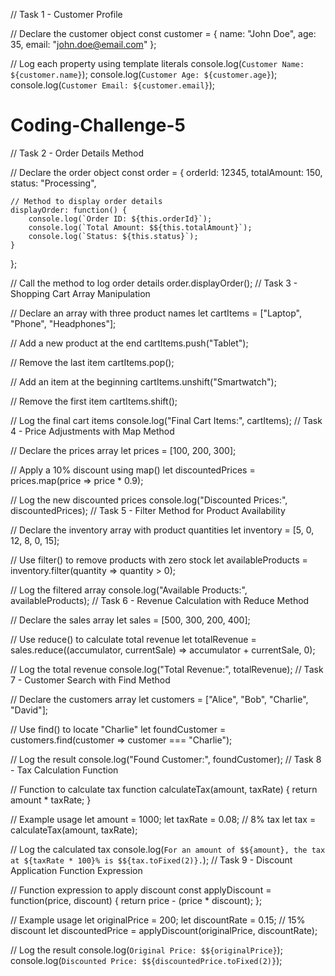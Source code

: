 // Task 1 - Customer Profile

// Declare the customer object
const customer = {
    name: "John Doe",
    age: 35,
    email: "john.doe@email.com"
};

// Log each property using template literals
console.log(`Customer Name: ${customer.name}`);
console.log(`Customer Age: ${customer.age}`);
console.log(`Customer Email: ${customer.email}`);
# Coding-Challenge-5
// Task 2 - Order Details Method

// Declare the order object
const order = {
    orderId: 12345,
    totalAmount: 150,
    status: "Processing",

    // Method to display order details
    displayOrder: function() {
        console.log(`Order ID: ${this.orderId}`);
        console.log(`Total Amount: $${this.totalAmount}`);
        console.log(`Status: ${this.status}`);
    }
};

// Call the method to log order details
order.displayOrder();
// Task 3 - Shopping Cart Array Manipulation

// Declare an array with three product names
let cartItems = ["Laptop", "Phone", "Headphones"];

// Add a new product at the end
cartItems.push("Tablet");

// Remove the last item
cartItems.pop();

// Add an item at the beginning
cartItems.unshift("Smartwatch");

// Remove the first item
cartItems.shift();

// Log the final cart items
console.log("Final Cart Items:", cartItems);
// Task 4 - Price Adjustments with Map Method

// Declare the prices array
let prices = [100, 200, 300];

// Apply a 10% discount using map()
let discountedPrices = prices.map(price => price * 0.9);

// Log the new discounted prices
console.log("Discounted Prices:", discountedPrices);
// Task 5 - Filter Method for Product Availability

// Declare the inventory array with product quantities
let inventory = [5, 0, 12, 8, 0, 15];

// Use filter() to remove products with zero stock
let availableProducts = inventory.filter(quantity => quantity > 0);

// Log the filtered array
console.log("Available Products:", availableProducts);
// Task 6 - Revenue Calculation with Reduce Method

// Declare the sales array
let sales = [500, 300, 200, 400];

// Use reduce() to calculate total revenue
let totalRevenue = sales.reduce((accumulator, currentSale) => accumulator + currentSale, 0);

// Log the total revenue
console.log("Total Revenue:", totalRevenue);
// Task 7 - Customer Search with Find Method

// Declare the customers array
let customers = ["Alice", "Bob", "Charlie", "David"];

// Use find() to locate "Charlie"
let foundCustomer = customers.find(customer => customer === "Charlie");

// Log the result
console.log("Found Customer:", foundCustomer);
// Task 8 - Tax Calculation Function

// Function to calculate tax
function calculateTax(amount, taxRate) {
    return amount * taxRate;
}

// Example usage
let amount = 1000;
let taxRate = 0.08; // 8% tax
let tax = calculateTax(amount, taxRate);

// Log the calculated tax
console.log(`For an amount of $${amount}, the tax at ${taxRate * 100}% is $${tax.toFixed(2)}.`);
// Task 9 - Discount Application Function Expression

// Function expression to apply discount
const applyDiscount = function(price, discount) {
    return price - (price * discount);
};

// Example usage
let originalPrice = 200;
let discountRate = 0.15; // 15% discount
let discountedPrice = applyDiscount(originalPrice, discountRate);

// Log the result
console.log(`Original Price: $${originalPrice}`);
console.log(`Discounted Price: $${discountedPrice.toFixed(2)}`);
